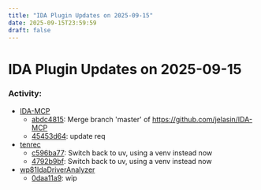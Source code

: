 ```yaml
---
title: "IDA Plugin Updates on 2025-09-15"
date: 2025-09-15T23:59:59
draft: false
---
```


# IDA Plugin Updates on 2025-09-15

### Activity:
  - [IDA-MCP](https://github.com/jelasin/IDA-MCP)
    - [abdc4815](https://github.com/jelasin/IDA-MCP/commit/abdc4815f07d2e896061ab2694a72ddb970ce6d1): Merge branch 'master' of https://github.com/jelasin/IDA-MCP
    - [45453d64](https://github.com/jelasin/IDA-MCP/commit/45453d64687f8a0dc0f1210370109ab1fc77eaa1): update req
  - [tenrec](https://github.com/axelmierczuk/tenrec)
    - [c596ba77](https://github.com/axelmierczuk/tenrec/commit/c596ba771e4c01bb1e6e0a6a9d71679a6b9b534f): Switch back to uv, using a venv instead now
    - [4792b9bf](https://github.com/axelmierczuk/tenrec/commit/4792b9bf517a173df5339f31894a47366f791865): Switch back to uv, using a venv instead now
  - [wp81IdaDriverAnalyzer](https://github.com/fredericGette/wp81IdaDriverAnalyzer)
    - [0daa11a9](https://github.com/fredericGette/wp81IdaDriverAnalyzer/commit/0daa11a92726d8b7ba5f058e7e9cf60a7db0e3e8): wip

